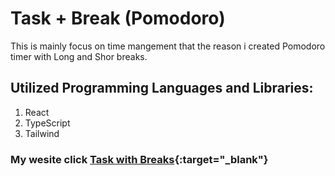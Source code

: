 # Task + Break (Pomodoro)

This  is mainly focus on time mangement that the reason  i created Pomodoro timer with Long and Shor breaks.

##  Utilized Programming  Languages and Libraries:
 1. React
 2. TypeScript
 3. Tailwind

### My wesite  click [Task with Breaks](https://pomoto12.netlify.app/){:target="_blank"}


